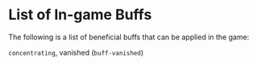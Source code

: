 # List of In-game Buffs
The following is a list of beneficial buffs that can be applied in the game:

  `concentrating`, vanished (`buff-vanished`)
